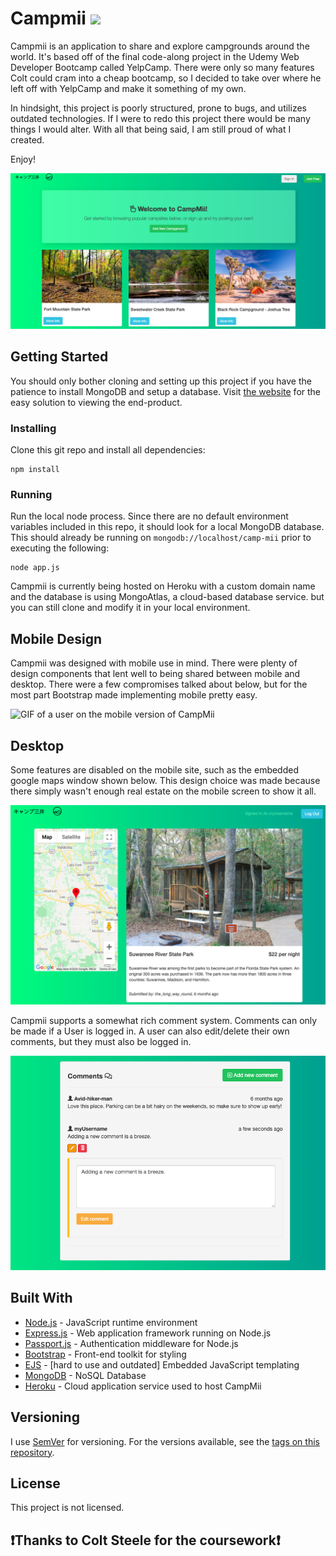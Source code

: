 # Campmii <img src="https://www.shareicon.net/data/128x128/2016/04/24/754751_nature_512x512.png" width="30">

Campmii is an application to share and explore campgrounds around the world. It's based off of the final code-along project in the Udemy Web Developer Bootcamp called YelpCamp. There were only so many features Colt could cram into a cheap bootcamp, so I decided to take over where he left off with YelpCamp and make it something of my own.

In hindsight, this project is poorly structured, prone to bugs, and utilizes outdated technologies. If I were to redo this project there would be many things I would alter. With all that being said, I am still proud of what I created.

Enjoy!

![](public/assets/home.png)

## Getting Started

You should only bother cloning and setting up this project if you have the patience to install MongoDB and setup a database. Visit [the website](campmii.com) for the easy solution to viewing the end-product.

### Installing

Clone this git repo and install all dependencies:

```
npm install
```

### Running

Run the local node process. Since there are no default environment variables included in this repo, it should look for a local MongoDB database. This should already be running on `mongodb://localhost/camp-mii` prior to executing the following:

```
node app.js
```

Campmii is currently being hosted on Heroku with a custom domain name and the database is using MongoAtlas, a cloud-based database service. but you can still clone and modify it in your local environment.

## Mobile Design

Campmii was designed with mobile use in mind. There were plenty of design components that lent well to being shared between mobile and desktop. There were a few compromises talked about below, but for the most part Bootstrap made implementing mobile pretty easy.

![GIF of a user on the mobile version of CampMii](public/assets/mobile-campmii.gif)

## Desktop

Some features are disabled on the mobile site, such as the embedded google maps window shown below. This design choice was made because there simply wasn't enough real estate on the mobile screen to show it all.

![](public/assets/logged-in-map.png)

Campmii supports a somewhat rich comment system. Comments can only be made if a User is logged in. A user can also edit/delete their own comments, but they must also be logged in.

![](public/assets/comment-edit.png)

## Built With

- [Node.js](https://nodejs.org/en/) - JavaScript runtime environment
- [Express.js](https://expressjs.com/) - Web application framework running on Node.js
- [Passport.js](http://www.passportjs.org/) - Authentication middleware for Node.js
- [Bootstrap](https://getbootstrap.com/) - Front-end toolkit for styling
- [EJS](https://ejs.co/) - [hard to use and outdated] Embedded JavaScript templating
- [MongoDB](https://www.mongodb.com/) - NoSQL Database
- [Heroku](https://www.heroku.com/) - Cloud application service used to host CampMii

## Versioning

I use [SemVer](http://semver.org/) for versioning. For the versions available, see the [tags on this repository](https://github.com/balbyu/campmii/tags).

## License

This project is not licensed.

## ❗️Thanks to Colt Steele for the coursework❗️
